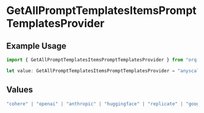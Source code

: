 # GetAllPromptTemplatesItemsPromptTemplatesProvider

## Example Usage

```typescript
import { GetAllPromptTemplatesItemsPromptTemplatesProvider } from "orq-poc-typescript-multi-env-version/models/operations";

let value: GetAllPromptTemplatesItemsPromptTemplatesProvider = "anyscale";
```

## Values

```typescript
"cohere" | "openai" | "anthropic" | "huggingface" | "replicate" | "google" | "google-ai" | "azure" | "aws" | "anyscale" | "perplexity" | "groq" | "fal" | "leonardoai" | "nvidia"
```